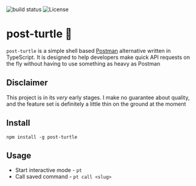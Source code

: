 ![build status](https://img.shields.io/github/actions/workflow/status/benwainwright/post-turtle/main.yaml)
![License](https://img.shields.io/npm/l/post-turtle)

# post-turtle 🐢

`post-turtle` is a simple shell based [Postman](https://www.postman.com/) alternative written in TypeScript. It is designed to help developers make quick API requests on the fly without having to use something as heavy as Postman

## Disclaimer

This project is in its _very_ early stages. I make no guarantee about quality,
and the feature set is definitely a little thin on the ground at the moment

## Install

`npm install -g post-turtle`

## Usage

* Start interactive mode - `pt`
* Call saved command - `pt call <slug>`

